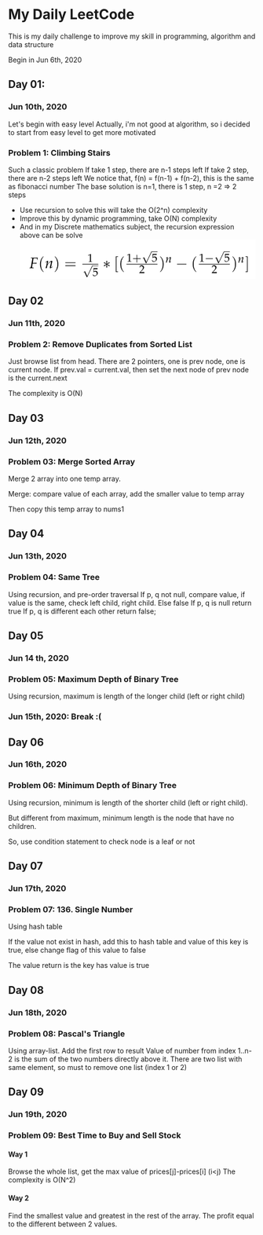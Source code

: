 # My Daily LeetCode

This is my daily challenge to improve my skill in programming, algorithm and data structure 

Begin in Jun 6th, 2020

## Day 01:
### Jun 10th, 2020
Let's begin with easy level 
Actually, i'm not good at algorithm, so i decided to start from easy level to get more motivated

### Problem 1: Climbing Stairs
Such a classic problem
If take 1 step, there are n-1 steps left
If take 2 step, there are n-2 steps left
We notice that, f(n) = f(n-1) + f(n-2), this is the same as fibonacci number
The base solution is n=1, there is 1 step, n =2 => 2 steps

* Use recursion to solve this will take the O(2^n) complexity
* Improve this by dynamic programming, take O(N) complexity
* And in my Discrete mathematics subject, the recursion expression above can be solve 
![image expression](./resource/Day01-RecursionExpression.png)

## Day 02
### Jun 11th, 2020

### Problem 2: Remove Duplicates from Sorted List

Just browse list from head. There are 2 pointers, one is prev node, one is current node. 
If prev.val = current.val, then set the next node of prev node is the current.next

The complexity is O(N)

## Day 03

### Jun 12th, 2020

### Problem 03: Merge Sorted Array

Merge 2 array into one temp array.

Merge: compare value of each array, add the smaller value to temp array

Then copy this temp array to nums1

## Day 04

### Jun 13th, 2020

### Problem 04: Same Tree

Using recursion, and pre-order traversal
If p, q not null, compare value, if value is the same, check left child, right child. Else false
If p, q is null return true
If p, q is different each other return false;

## Day 05

### Jun 14 th, 2020

### Problem 05: Maximum Depth of Binary Tree

Using recursion, maximum is length of the longer child (left or right child)

### Jun 15th, 2020: Break :( 

 ## Day 06

 ### Jun 16th, 2020

 ### Problem 06: Minimum Depth of Binary Tree

Using recursion, minimum is length of the shorter child (left or right child).

But different from maximum, minimum length is the node that have no children.

So, use condition statement to check node is a leaf or not


 ## Day 07

 ### Jun 17th, 2020

 ### Problem 07: 136. Single Number

Using hash table

If the value not exist in hash, add this to hash table and value of this key is true, else change flag of this value to false

The value return is the key has value is true

## Day 08

### Jun 18th, 2020

### Problem 08:  Pascal's Triangle

Using array-list. Add the first row to result
Value of number from index 1..n-2 is the sum of the two numbers directly above it.
There are two list with same element, so must to remove one list (index 1 or 2) 

## Day 09

### Jun 19th, 2020

### Problem 09:  Best Time to Buy and Sell Stock

#### Way 1

Browse the whole list, get the max value of prices[j]-prices[i] (i<j)
The complexity is O(N^2)

#### Way 2

Find the smallest value and greatest in the rest of the array. The profit equal to the different between 2 values.

